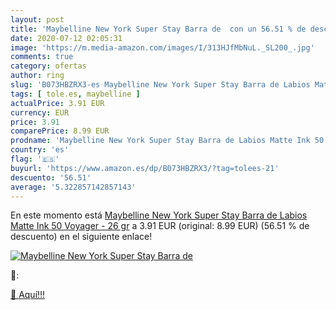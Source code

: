 ```yaml
---
layout: post
title: 'Maybelline New York Super Stay Barra de  con un 56.51 % de descuento'
date: 2020-07-12 02:05:31
image: 'https://m.media-amazon.com/images/I/313HJfMbNuL._SL200_.jpg'
comments: true
category: ofertas
author: ring
slug: 'B073HBZRX3-es Maybelline New York Super Stay Barra de Labios Matte Ink...'
tags: [ tole.es, maybelline ]
actualPrice: 3.91 EUR
currency: EUR
price: 3.91
comparePrice: 8.99 EUR
prodname: 'Maybelline New York Super Stay Barra de Labios Matte Ink 50 Voyager - 26 gr'
country: 'es'
flag: '🇪🇸'
buyurl: 'https://www.amazon.es/dp/B073HBZRX3/?tag=tolees-21'
descuento: '56.51'
average: '5.322857142857143'
---
```


En este momento está [Maybelline New York Super Stay Barra de Labios Matte Ink 50 Voyager - 26 gr](https://www.amazon.es/dp/B073HBZRX3/?tag=tolees-21) a 3.91 EUR (original: 8.99 EUR) (56.51 %  de descuento) en el siguiente enlace!

[![Maybelline New York Super Stay Barra de ](https://m.media-amazon.com/images/I/313HJfMbNuL._SL200_.jpg)](https://www.amazon.es/dp/B073HBZRX3/?tag=tolees-21)

🔎:


[🛒 Aquí!!!](https://www.amazon.es/dp/B073HBZRX3/?tag=tolees-21)
